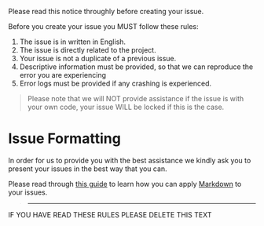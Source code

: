 Please read this notice throughly before creating your issue.

Before you create your issue you MUST follow these rules:

1. The issue is in written in English.
2. The issue is directly related to the project.
3. Your issue is not a duplicate of a previous issue.
4. Descriptive information must be provided, so that we can reproduce the error you are experiencing
5. Error logs must be provided if any crashing is experienced.

>Please note that we will NOT provide assistance if the issue is with your own code, your issue WILL be locked if this is the case.

# Issue Formatting

In order for us to provide you with the best assistance we kindly ask you to present your issues in the best way that you can.

Please read through [this guide](https://guides.github.com/features/mastering-markdown) to learn how you can apply [Markdown](https://en.wikipedia.org/wiki/Markdown) to your issues.

>---

IF YOU HAVE READ THESE RULES PLEASE DELETE THIS TEXT
